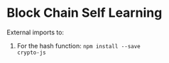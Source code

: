 # Block Chain Self Learning
External imports to: <br>
  1. For the hash function: <code>npm install --save crypto-js</code>
